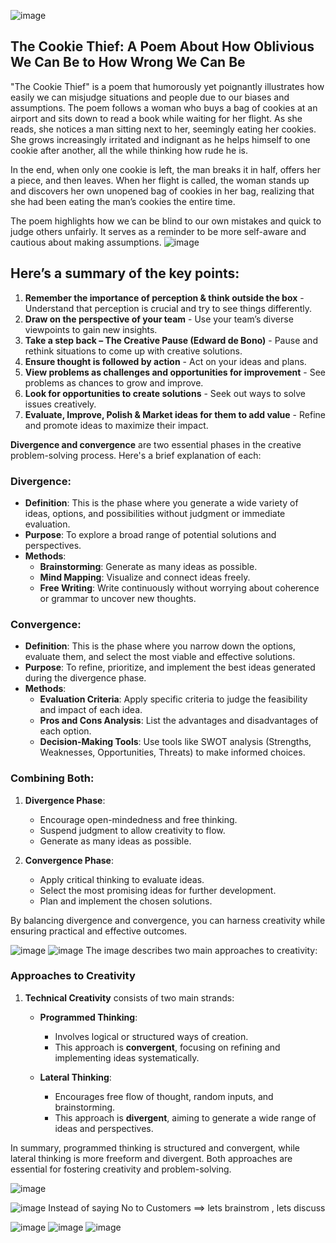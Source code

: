 ![image](https://github.com/anusha-tikarya/Soft_skills/assets/84814767/6c6da191-8b12-4e9a-8204-ac84bf3006d9)
## The Cookie Thief: A Poem About How Oblivious We Can Be to How Wrong We Can Be

"The Cookie Thief" is a poem that humorously yet poignantly 
illustrates how easily we can misjudge situations and people due to our biases and assumptions. 
The poem follows a woman who buys a bag of cookies at an airport and sits down to read a book while waiting for her flight.
As she reads, she notices a man sitting next to her, seemingly eating her cookies. She grows increasingly irritated and indignant as he
helps himself to one cookie after another, all the while thinking how rude he is. 

In the end, when only one cookie is left,
the man breaks it in half, offers her a piece, 
and then leaves. When her flight is called, the woman stands up and discovers her own unopened bag of cookies in her bag,
realizing that she had been eating the man’s cookies the entire time. 

The poem highlights how we can be blind to our own mistakes and quick to judge others unfairly.
It serves as a reminder to be more self-aware and cautious about making assumptions.
![image](https://github.com/anusha-tikarya/Soft_skills/assets/84814767/9909ac96-0fad-4a3b-80c9-98c5f2fa72e8)
## Here’s a summary of the key points:

1. **Remember the importance of perception & think outside the box** - Understand that perception is crucial and try to see things differently.
2. **Draw on the perspective of your team** - Use your team’s diverse viewpoints to gain new insights.
3. **Take a step back – The Creative Pause (Edward de Bono)** - Pause and rethink situations to come up with creative solutions.
4. **Ensure thought is followed by action** - Act on your ideas and plans.
5. **View problems as challenges and opportunities for improvement** - See problems as chances to grow and improve.
6. **Look for opportunities to create solutions** - Seek out ways to solve issues creatively.
7. **Evaluate, Improve, Polish & Market ideas for them to add value** - Refine and promote ideas to maximize their impact.

 **Divergence and convergence** are two essential phases in the creative problem-solving process. Here's a brief explanation of each:

### Divergence:
- **Definition**: This is the phase where you generate a wide variety of ideas, options, and possibilities without judgment or immediate evaluation.
- **Purpose**: To explore a broad range of potential solutions and perspectives.
- **Methods**:
  - **Brainstorming**: Generate as many ideas as possible.
  - **Mind Mapping**: Visualize and connect ideas freely.
  - **Free Writing**: Write continuously without worrying about coherence or grammar to uncover new thoughts.

### Convergence:
- **Definition**: This is the phase where you narrow down the options, evaluate them, and select the most viable and effective solutions.
- **Purpose**: To refine, prioritize, and implement the best ideas generated during the divergence phase.
- **Methods**:
  - **Evaluation Criteria**: Apply specific criteria to judge the feasibility and impact of each idea.
  - **Pros and Cons Analysis**: List the advantages and disadvantages of each option.
  - **Decision-Making Tools**: Use tools like SWOT analysis (Strengths, Weaknesses, Opportunities, Threats) to make informed choices.

### Combining Both:
1. **Divergence Phase**:
   - Encourage open-mindedness and free thinking.
   - Suspend judgment to allow creativity to flow.
   - Generate as many ideas as possible.

2. **Convergence Phase**:
   - Apply critical thinking to evaluate ideas.
   - Select the most promising ideas for further development.
   - Plan and implement the chosen solutions.

By balancing divergence and convergence, you can harness creativity while ensuring practical and effective outcomes.

![image](https://github.com/anusha-tikarya/Soft_skills/assets/84814767/81296b5c-c078-4010-b2f2-bac29e9db144)
![image](https://github.com/anusha-tikarya/Soft_skills/assets/84814767/530f17c2-88a0-4f01-9628-0eadc09f5304)
The image describes two main approaches to creativity:

### Approaches to Creativity

1. **Technical Creativity** consists of two main strands:
   
   - **Programmed Thinking**:
     - Involves logical or structured ways of creation.
     - This approach is **convergent**, focusing on refining and implementing ideas systematically.
     
   - **Lateral Thinking**:
     - Encourages free flow of thought, random inputs, and brainstorming.
     - This approach is **divergent**, aiming to generate a wide range of ideas and perspectives.

In summary, programmed thinking is structured and convergent, 
while lateral thinking is more freeform and divergent. Both approaches are essential for fostering creativity and problem-solving.

![image](https://github.com/anusha-tikarya/Soft_skills/assets/84814767/b756d264-6db6-4c36-9ffe-b085972c3668)

![image](https://github.com/anusha-tikarya/Soft_skills/assets/84814767/eea2fe18-09c3-45ba-ae81-b0ec71bd9f40)
Instead of saying No to Customers  ==> lets brainstrom , lets discuss

![image](https://github.com/anusha-tikarya/Soft_skills/assets/84814767/5befee03-b0de-4931-91ff-bfc7c1476c62)
![image](https://github.com/anusha-tikarya/Soft_skills/assets/84814767/501c7043-d4b3-4b99-9b7a-55a4eb0b6716)
![image](https://github.com/anusha-tikarya/Soft_skills/assets/84814767/1ff5b0cd-94e8-4fdf-b1c7-6fae00ae1f44)

